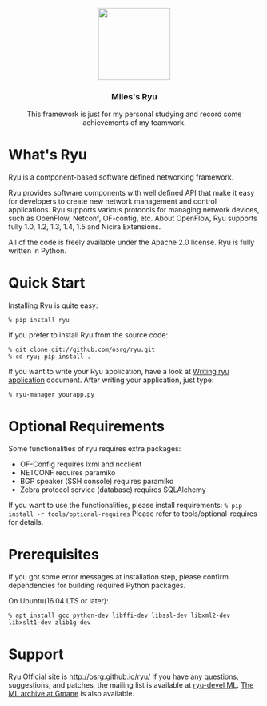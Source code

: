 <p align="center">
  <a href="https://github.com/GFVOD/ryu">
    <img src="http://osrg.github.io/ryu/css/images/LogoSet02.png" alt="" width=144 height=144>
  </a>

  <h3 align="center">Miles's Ryu</h3>
  <p align="center">
     This framework is just for my personal studying and record some achievements of my teamwork.
     <br>

What's Ryu
==========
Ryu is a component-based software defined networking framework.

Ryu provides software components with well defined API that make it
easy for developers to create new network management and control
applications. Ryu supports various protocols for managing network
devices, such as OpenFlow, Netconf, OF-config, etc. About OpenFlow,
Ryu supports fully 1.0, 1.2, 1.3, 1.4, 1.5 and Nicira Extensions.

All of the code is freely available under the Apache 2.0 license. Ryu
is fully written in Python.


Quick Start
===========
Installing Ryu is quite easy:
   ```
   % pip install ryu
   ```
If you prefer to install Ryu from the source code:
   ```
   % git clone git://github.com/osrg/ryu.git
   % cd ryu; pip install .
   ```
If you want to write your Ryu application, have a look at
[Writing ryu application](http://ryu.readthedocs.io/en/latest/writing_ryu_app.html) document.
After writing your application, just type:
   ```
   % ryu-manager yourapp.py
   ```

Optional Requirements
=====================

Some functionalities of ryu requires extra packages:

- OF-Config requires lxml and ncclient
- NETCONF requires paramiko
- BGP speaker (SSH console) requires paramiko
- Zebra protocol service (database) requires SQLAlchemy

If you want to use the functionalities, please install requirements:
    ```
    % pip install -r tools/optional-requires
    ```
Please refer to tools/optional-requires for details.


Prerequisites
=============
If you got some error messages at installation step, please confirm
dependencies for building required Python packages.

On Ubuntu(16.04 LTS or later):
  ```
  % apt install gcc python-dev libffi-dev libssl-dev libxml2-dev libxslt1-dev zlib1g-dev
  ```

Support
=======
Ryu Official site is <http://osrg.github.io/ryu/>
If you have any
questions, suggestions, and patches, the mailing list is available at
[ryu-devel ML](https://lists.sourceforge.net/lists/listinfo/ryu-devel).
[The ML archive at Gmane](http://dir.gmane.org/gmane.network.ryu.devel)
is also available.
